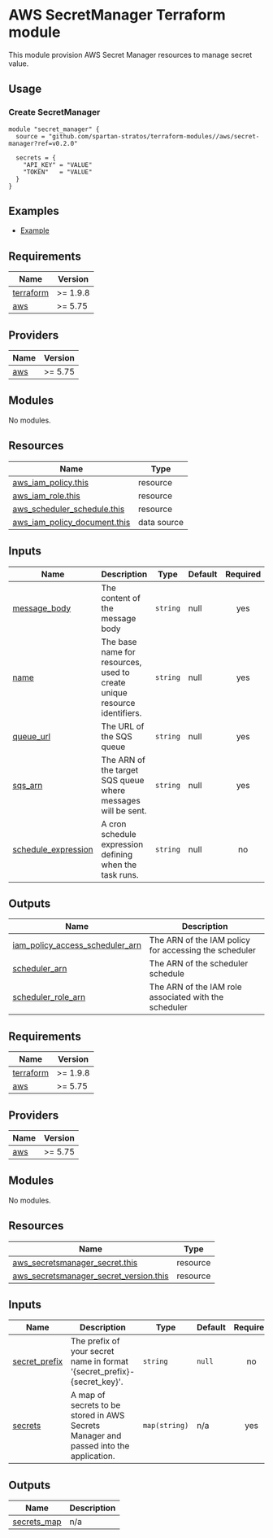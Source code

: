 # AWS SecretManager Terraform module

This module provision AWS Secret Manager resources to manage secret value.

## Usage

### Create SecretManager

```hcl
module "secret_manager" {
  source = "github.com/spartan-stratos/terraform-modules//aws/secret-manager?ref=v0.2.0"

  secrets = {
    "API_KEY" = "VALUE"
    "TOKEN"   = "VALUE"
  }
}
```

## Examples

- [Example](./examples/complete/)

## Requirements

| Name                                                                     | Version  |
|--------------------------------------------------------------------------|----------|
| <a name="requirement_terraform"></a> [terraform](#requirement_terraform) | >= 1.9.8 |
| <a name="requirement_aws"></a> [aws](#requirement_aws)                   | \>= 5.75 |

## Providers

| Name                                             | Version  |
|--------------------------------------------------|----------|
| <a name="provider_aws"></a> [aws](#provider_aws) | \>= 5.75 |

## Modules

No modules.

## Resources

| Name                                                                                                                               | Type        |
|------------------------------------------------------------------------------------------------------------------------------------|-------------|
| [aws_iam_policy.this](https://registry.terraform.io/providers/hashicorp/aws/latest/docs/resources/iam_policy)                      | resource    |
| [aws_iam_role.this](https://registry.terraform.io/providers/hashicorp/aws/latest/docs/resources/iam_role)                          | resource    |
| [aws_scheduler_schedule.this](https://registry.terraform.io/providers/hashicorp/aws/latest/docs/resources/scheduler_schedule)      | resource    |
| [aws_iam_policy_document.this](https://registry.terraform.io/providers/hashicorp/aws/latest/docs/data-sources/iam_policy_document) | data source |

## Inputs

| Name                                                                                          | Description                                                              | Type     | Default | Required |
|-----------------------------------------------------------------------------------------------|--------------------------------------------------------------------------|----------|---------|:--------:|
| <a name="input_message_body"></a> [message\_body](#input\_message\_body)                      | The content of the message body                                          | `string` | null    |   yes    |
| <a name="input_name"></a> [name](#input\_name)                                                | The base name for resources, used to create unique resource identifiers. | `string` | null    |   yes    |
| <a name="input_queue_url"></a> [queue\_url](#input\_queue\_url)                               | The URL of the SQS queue                                                 | `string` | null    |   yes    |
| <a name="input_sqs_arn"></a> [sqs\_arn](#input\_sqs\_arn)                                     | The ARN of the target SQS queue where messages will be sent.             | `string` | null    |   yes    |
| <a name="input_schedule_expression"></a> [schedule\_expression](#input\_schedule\_expression) | A cron schedule expression defining when the task runs.                  | `string` | null    |    no    |

## Outputs

| Name                                                                                                                                      | Description                                           |
|-------------------------------------------------------------------------------------------------------------------------------------------|-------------------------------------------------------|
| <a name="output_iam_policy_access_scheduler_arn"></a> [iam\_policy\_access\_scheduler\_arn](#output\_iam\_policy\_access\_scheduler\_arn) | The ARN of the IAM policy for accessing the scheduler |
| <a name="output_scheduler_arn"></a> [scheduler\_arn](#output\_scheduler\_arn)                                                             | The ARN of the scheduler schedule                     |
| <a name="output_scheduler_role_arn"></a> [scheduler\_role\_arn](#output\_scheduler\_role\_arn)                                            | The ARN of the IAM role associated with the scheduler |

<!-- BEGIN_TF_DOCS -->

## Requirements

| Name                                                                      | Version  |
|---------------------------------------------------------------------------|----------|
| <a name="requirement_terraform"></a> [terraform](#requirement\_terraform) | >= 1.9.8 |
| <a name="requirement_aws"></a> [aws](#requirement\_aws)                   | >= 5.75  |

## Providers

| Name                                              | Version |
|---------------------------------------------------|---------|
| <a name="provider_aws"></a> [aws](#provider\_aws) | >= 5.75 |

## Modules

No modules.

## Resources

| Name                                                                                                                                                | Type     |
|-----------------------------------------------------------------------------------------------------------------------------------------------------|----------|
| [aws_secretsmanager_secret.this](https://registry.terraform.io/providers/hashicorp/aws/latest/docs/resources/secretsmanager_secret)                 | resource |
| [aws_secretsmanager_secret_version.this](https://registry.terraform.io/providers/hashicorp/aws/latest/docs/resources/secretsmanager_secret_version) | resource |

## Inputs

| Name                                                                        | Description                                                                           | Type          | Default | Required |
|-----------------------------------------------------------------------------|---------------------------------------------------------------------------------------|---------------|---------|:--------:|
| <a name="input_secret_prefix"></a> [secret\_prefix](#input\_secret\_prefix) | The prefix of your secret name in format '{secret\_prefix}-{secret\_key}'.            | `string`      | `null`  |    no    |
| <a name="input_secrets"></a> [secrets](#input\_secrets)                     | A map of secrets to be stored in AWS Secrets Manager and passed into the application. | `map(string)` | n/a     |   yes    |

## Outputs

| Name                                                                    | Description |
|-------------------------------------------------------------------------|-------------|
| <a name="output_secrets_map"></a> [secrets\_map](#output\_secrets\_map) | n/a         |

<!-- END_TF_DOCS -->